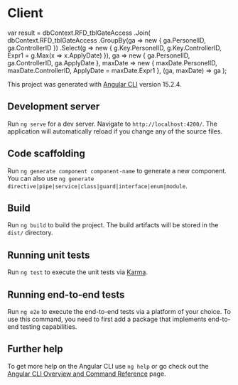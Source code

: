 # Client

var result = dbContext.RFD_tblGateAccess
                .Join(
                    dbContext.RFD_tblGateAccess
                        .GroupBy(ga => new { ga.PersonelID, ga.ControllerID })
                        .Select(g => new
                        {
                            g.Key.PersonelID,
                            g.Key.ControllerID,
                            Expr1 = g.Max(x => x.ApplyDate)
                        }),
                    ga => new { ga.PersonelID, ga.ControllerID, ga.ApplyDate },
                    maxDate => new { maxDate.PersonelID, maxDate.ControllerID, ApplyDate = maxDate.Expr1 },
                    (ga, maxDate) => ga
                );

This project was generated with [Angular CLI](https://github.com/angular/angular-cli) version 15.2.4.

## Development server

Run `ng serve` for a dev server. Navigate to `http://localhost:4200/`. The application will automatically reload if you change any of the source files.

## Code scaffolding

Run `ng generate component component-name` to generate a new component. You can also use `ng generate directive|pipe|service|class|guard|interface|enum|module`.

## Build

Run `ng build` to build the project. The build artifacts will be stored in the `dist/` directory.

## Running unit tests

Run `ng test` to execute the unit tests via [Karma](https://karma-runner.github.io).

## Running end-to-end tests

Run `ng e2e` to execute the end-to-end tests via a platform of your choice. To use this command, you need to first add a package that implements end-to-end testing capabilities.

## Further help

To get more help on the Angular CLI use `ng help` or go check out the [Angular CLI Overview and Command Reference](https://angular.io/cli) page.
